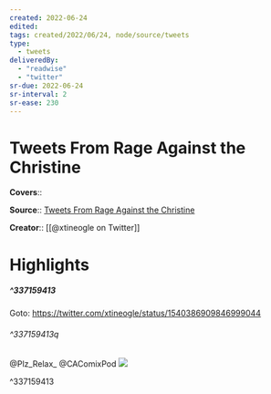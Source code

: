 ```yaml
---
created: 2022-06-24
edited:
tags: created/2022/06/24, node/source/tweets
type: 
  - tweets
deliveredBy: 
  - "readwise"
  - "twitter"
sr-due: 2022-06-24
sr-interval: 2
sr-ease: 230
---
```

# Tweets From Rage Against the Christine

**Covers**:: 

**Source**:: [Tweets From Rage Against the Christine](https://twitter.com/xtineogle)

**Creator**:: [[@xtineogle on Twitter]]

# Highlights
##### ^337159413


Goto: https://twitter.com/xtineogle/status/1540386909846999044  

###### ^337159413q

@Plz_Relax_ @CAComixPod 
![](https://pbs.twimg.com/media/FWCNuxZWYAIB1ZS.jpg) 

^337159413

